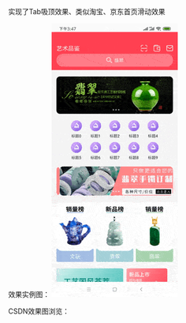 实现了Tab吸顶效果、类似淘宝、京东首页滑动效果

效果实例图：
![image](https://github.com/Joyce-YangYanZhen/TabLayoutDemo/blob/master/app/src/main/res/drawable/Screenrecorder-2020-09-01-15-47-41-604.gif)

CSDN效果图浏览：

